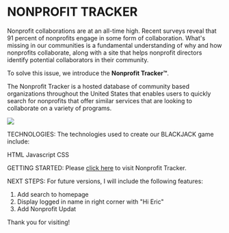 # NONPROFIT TRACKER
Nonprofit collaborations are at an all-time high. Recent surveys reveal that 91 percent of nonprofits engage in some form of collaboration. What's missing in our communities is a fundamental understanding of why and how nonprofits collaborate, along with a site that helps nonprofit directors identify potential collaborators in their community.

To solve this issue, we introduce the **Nonprofit Tracker™**.

The Nonprofit Tracker is a hosted database of community based organizations throughout the United States that enables users to quickly search for  nonprofits that offer similar services that are looking to collaborate on a variety of programs.


![](https://www.lifeprepacademy.org/wp-content/uploads/2020/08/BlackjackHand2.jpg)

TECHNOLOGIES: The technologies used to create our BLACKJACK game include:

HTML
Javascript
CSS

GETTING STARTED: Please [click here](https://nonprofit-tracker.herokuapp.com/nonprofits/new) to visit Nonprofit Tracker.

NEXT STEPS: For future versions, I will include the following features:

1. Add search to homepage
2. Display logged in name in right corner with "Hi Eric"
3. Add Nonprofit Updat

Thank you for visiting!
